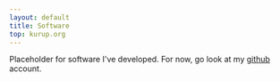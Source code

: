 ```yaml
---
layout: default
title: Software
top: kurup.org
---
```


Placeholder for software I've developed. For now, go look at my
[github](http://github.com/vkurup) account.
